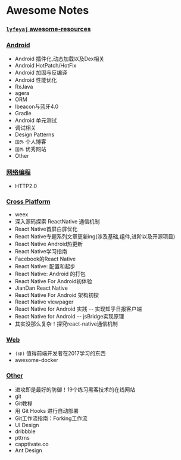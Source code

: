 # Awesome Notes

### [`lyfeyaj` awesome-resources](https://github.com/lyfeyaj/awesome-resources)

### [Android](https://github.com/motcwang/awesome-notes/blob/master/Android/README.md)
 - Android 插件化,动态加载以及Dex相关
 - Android HotPatch/HotFix
 - Android 加固与反编译
 - Android 性能优化
 - RxJava
 - agera
 - ORM
 - Ibeacon与蓝牙4.0
 - Gradle
 - Android 单元测试
 - 调试相关
 - Design Patterns
 - `国外` 个人博客
 - `国外` 优秀网站
 - Other

### [网络编程](https://github.com/motcwang/awesome-notes/blob/master/Net/README.md)
 - HTTP2.0

### [Cross Platform](https://github.com/motcwang/awesome-notes/blob/master/Cross%20Platform/README.md)
 - weex
 - 深入源码探索 ReactNative 通信机制
 - React Native首屏白屏优化
 - React Native专题系列文章更新ing(涉及基础,组件,进阶以及开源项目)
 - React Native Android热更新
 - React Native学习指南
 - Facebook的React Native
 - React Native: 配置和起步
 - React Native: Android 的打包
 - React Native For Android初体验
 - JianDan React Native
 - React Native For Android 架构初探
 - React Native viewpager
 - React Native for Android 实践 -- 实现知乎日报客户端
 - React Native for Android -- jsBridge实现原理
 - 其实没那么复杂！探究react-native通信机制

### [Web](https://github.com/motcwang/awesome-notes/blob/master/Web/README.md)
 - `(译)` 值得前端开发者在2017学习的东西
 - awesome-docker

### [Other](https://github.com/motcwang/awesome-notes/blob/master/Other/README.md)
 - 进攻即是最好的防御！19个练习黑客技术的在线网站
 - git
  - Git教程
  - 用 Git Hooks 进行自动部署
  - Git工作流指南：Forking工作流
 - UI Design
  - dribbble
  - pttrns
  - capptivate.co
  - Ant Design
